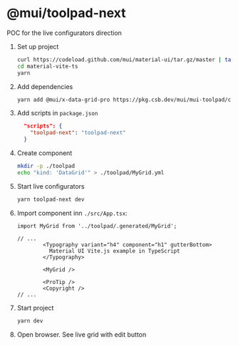 # @mui/toolpad-next

POC for the live configurators direction

1. Set up project

   ```sh
   curl https://codeload.github.com/mui/material-ui/tar.gz/master | tar -xz --strip=2 material-ui-master/examples/material-vite-ts
   cd material-vite-ts
   yarn
   ```

1. Add dependencies

   ```sh
   yarn add @mui/x-data-grid-pro https://pkg.csb.dev/mui/mui-toolpad/commit/56864b72/@mui/toolpad-next
   ```

1. Add scripts in `package.json`

   ```json
     "scripts": {
       "toolpad-next": "toolpad-next"
     }
   ```

1. Create component

   ```sh
   mkdir -p ./toolpad
   echo "kind: 'DataGrid'" > ./toolpad/MyGrid.yml
   ```

1. Start live configurators

   ```sh
   yarn toolpad-next dev
   ```

1. Import component inn `./src/App.tsx`:

   ```tsx
   import MyGrid from '../toolpad/.generated/MyGrid';

   // ...
           <Typography variant="h4" component="h1" gutterBottom>
             Material UI Vite.js example in TypeScript
           </Typography>

           <MyGrid />

           <ProTip />
           <Copyright />
   // ...
   ```

1. Start project

   ```sh
   yarn dev
   ```

1. Open browser. See live grid with edit button
